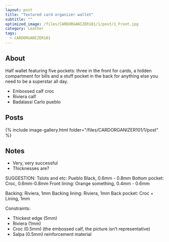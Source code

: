 ```yaml
---
layout: post
title: "Textured card organizer wallet"
subtitle: "" 
optimized_image: /files/CARDORGANIZER101/1/post/1_Front.jpg
category: Leather
tags:
  - CARDORGANIZER101
---
```


## About

Half wallet featuring five pockets: three in the front for cards, a hidden compartment for bills and a stuff pocket in the back for anything else you need to be a superstar all day.

- Embossed calf croc
- Riviera calf
-  Badalassi Carlo pueblo


## Posts

{% include image-gallery.html folder="/files/CARDORGANIZER101/1/post" %}

## Notes

- Very, very successful
- Thicknesses are?


SUGGESTION:
Tslots and etc: Pueblo Black, 0.6mm - 0.8mm
Bottom pocket:  Croc, 0.6mm-0.8mm
Front lining: Orange something, 0.4mm - 0.6mm 

Backing: Riviera, 1mm
Backing lining: Riviera, 1mm
Back pocket: Croc + Lining, 1mm

Constraints:
- Thickest edge (5mm)
- Riviera (1mm)
- Croc (0.5mm) (the embossed calf, the picture isn’t representative)
- Salpa (0.5mm) reinforcement material
